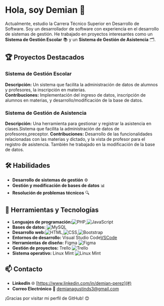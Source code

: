 # Hola, soy Demian 👋

Actualmente, estudio la Carrera Técnico Superior en Desarrollo de Software. Soy un desarrollador de software con experiencia en el desarrollo de sistemas de gestión. He trabajado en proyectos interesantes como un **Sistema de Gestión Escolar** 📚 y un **Sistema de Gestión de Asistencia** 🗂️.

## 🏆 Proyectos Destacados

### Sistema de Gestión Escolar
**Descripción:** Un sistema que facilita la administración de datos de alumnos y profesores, la inscripción en materias.  
**Contribuciones:** Implementación del ingreso de datos, inscripción de alumnos en materias, y desarrollo/modificación de la base de datos.

### Sistema de Gestión de Asistencia
**Descripción:** Una herramienta para gestionar y registrar la asistencia en clases.Sistema que facilita la administración de datos de profesores,preceptor.
**Contribuciones:** Desarrollo de las funcionalidades relacionadas con las materias y dictado, y la vista de profesor para el registro de asistencia. También he trabajado en la modificación de la base de datos.

## 🛠️ Habilidades

- **Desarrollo de sistemas de gestión** ⚙️
- **Gestión y modificación de bases de datos** 📊
- **Resolución de problemas técnicos** 🔍

## 🚀 Herramientas y Tecnologías

- **Lenguajes de programación:**![PHP](https://img.shields.io/badge/-PHP-777BB4?logo=php&logoColor=white),![JavaScript](https://img.shields.io/badge/-JavaScript-F7DF1E?logo=javascript&logoColor=black)
- **Bases de datos:** ![MySQL](https://img.shields.io/badge/-MySQL-4479A1?logo=mysql&logoColor=white)
- **Desarrollo web:**![HTML](https://img.shields.io/badge/-HTML5-E34F26?logo=html5&logoColor=white),![CSS](https://img.shields.io/badge/-CSS3-1572B6?logo=css3&logoColor=white),![Bootstrap](https://img.shields.io/badge/-Bootstrap-563D7C?logo=bootstrap&logoColor=white)
- **Entornos de desarrollo:** Visual Studio Code[VSCode](https://img.shields.io/badge/-VSCode-007ACC?logo=visual-studio-code&logoColor=white)
- **Herramientas de diseño:** Figma ![Figma](https://img.shields.io/badge/-Figma-F24E1E?logo=figma&logoColor=white)
- **Gestión de proyectos:** Trello ![Trello](https://img.shields.io/badge/-Trello-0052CC?logo=trello&logoColor=white)
- **Sistema operativo:** Linux Mint ![Linux Mint](https://img.shields.io/badge/-Linux_Mint-87CF3E?logo=linux-mint&logoColor=white)

## 📫 Contacto

- **LinkedIn** 🌐 [https://www.linkedin.com/in/demian-perez](#)
- **Correo Electrónico** 📧 [demianagustinds3@gmail.com](mailto:tuemail@example.com)

¡Gracias por visitar mi perfil de GitHub! 😊
